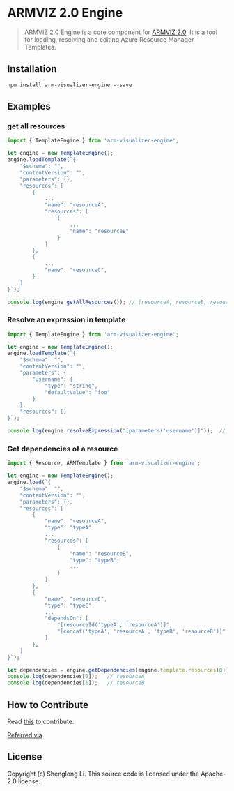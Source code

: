 # ARMVIZ 2.0 Engine
> ARMVIZ 2.0 Engine is a core component for [ARMVIZ 2.0](https://github.com/msshli/arm-visualizer). It is a tool for loading, resolving and editing Azure Resource Manager Templates.

## Installation

```
npm install arm-visualizer-engine --save
```

## Examples

### get all resources

```js
import { TemplateEngine } from 'arm-visualizer-engine';

let engine = new TemplateEngine();
engine.loadTemplate(`{
    "$schema": "",
    "contentVersion": "",
    "parameters": {},
    "resources": [
        {
            ...
            "name": "resourceA",
            "resources": [
                {
                    ...
                    "name": "resourceB"
                }
            ]
        },
        {
            ...
            "name": "resourceC",
        }
    ]
}`);

console.log(engine.getAllResources()); // [resourceA, resourceB, resourceC];
```

### Resolve an expression in template


```js
import { TemplateEngine } from 'arm-visualizer-engine';

let engine = new TemplateEngine();
engine.loadTemplate(`{
    "$schema": "",
    "contentVersion": "",
    "parameters": {
        "username": {
            "type": "string",
            "defaultValue": "foo"
        }
    },
    "resources": []
}`);

console.log(engine.resolveExpression("[parameters('username')]"));  // 'foo'
```

### Get dependencies of a resource

```js
import { Resource, ARMTemplate } from 'arm-visualizer-engine';

let engine = new TemplateEngine();
engine.load(`{
    "$schema": "",
    "contentVersion": "",
    "parameters": {},
    "resources": [
        {
            "name": "resourceA",
            "type": "typeA",
            ...
            "resources": [
                {
                    "name": "resourceB",
                    "type": "typeB",
                    ...
                }
            ]
        },
        {
            "name": "resourceC",
            "type": "typeC",
            ...
            "dependsOn": [
                "[resourceId('typeA', 'resourceA')]",
                "[concat('typeA', 'resourceA', 'typeB', 'resourceB')]"
            ]
        },
    ]
}`);

let dependencies = engine.getDependencies(engine.template.resources[0]);
console.log(dependencies[0]);   // resourceA
console.log(dependencies[1]);   // resourceB

```

## How to Contribute
Read [this](https://github.com/msshli/arm-visualizer-engine/blob/master/CONTRIBUTING.md) to contribute.

[Referred via](https://github.com/joeybaker/generator-iojs)

## License

Copyright (c) Shenglong Li.
This source code is licensed under the Apache-2.0 license.
